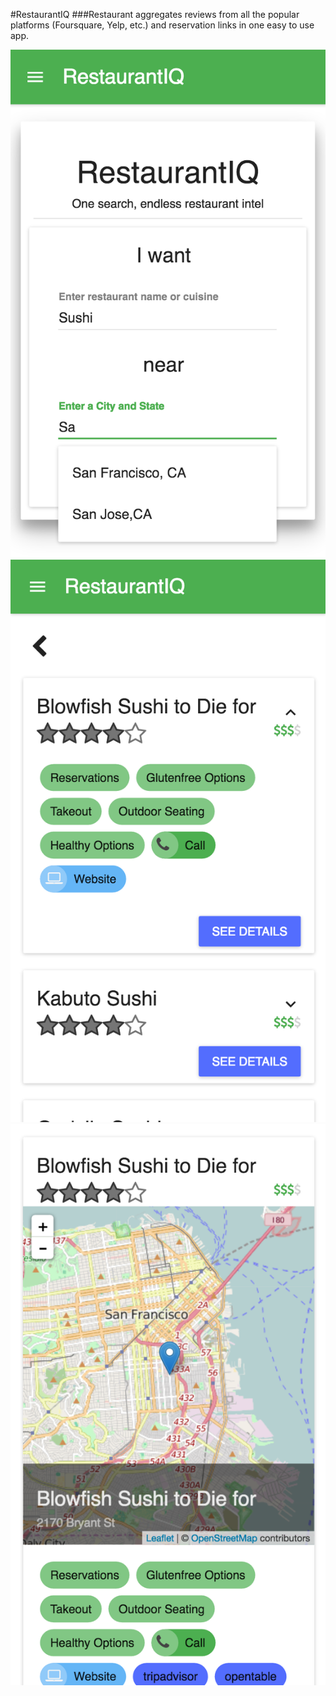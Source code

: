 #RestaurantIQ 
###Restaurant aggregates reviews from all the popular platforms (Foursquare, Yelp, etc.) and reservation links in one easy to use app.


![Main Page](/images/restaurantIQMain.png?raw=true "Splash Page")
![List View](/images/restaurantIQ.png?raw=true "List View")
![Details](/images/restaurantIQDetails.png?raw=true "Details View")
